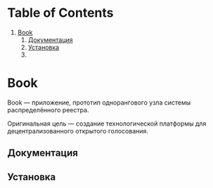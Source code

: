 
# Table of Contents

1.  [Book](#orgb3eb92d)
    1.  [Документация](#orgc733260)
    2.  [Установка](#orgb05b644)
    3.  [](#org6e35e89)


<a id="orgb3eb92d"></a>

# Book

Book — приложение, прототип однорангового узла системы распределённого
реестра.

Оригинальная цель — создание технологической платформы для децентрализованного
открытого голосования.


<a id="orgc733260"></a>

## Документация


<a id="orgb05b644"></a>

## Установка


<a id="org6e35e89"></a>

## 

